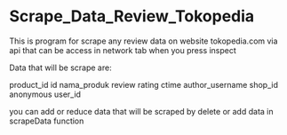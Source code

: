 # Scrape_Data_Review_Tokopedia
This is program for scrape any review data on website tokopedia.com via api that can be access in network tab when you press inspect

Data that will be scrape are:

product_id
id
nama_produk
review
rating
ctime
author_username
shop_id
anonymous
user_id

you can add or reduce data that will be scraped by delete or add data in scrapeData function
